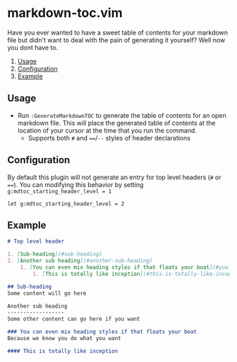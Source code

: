 # markdown-toc.vim

Have you ever wanted to have a sweet table of contents for your markdown file but didn't want to deal with the pain of generating it yourself? Well now you dont have to.

1. [Usage](#usage)
2. [Configuration](#configuration)
3. [Example](#example)

## Usage

* Run `:GenerateMarkdownTOC` to generate the table of contents for an open markdown file. This will place the generated table of contents at the location of your cursor at the time that you run the command.
  * Supports both `#` and `==`/`--` styles of header declarations

## Configuration

By default this plugin will not generate an entry for top level headers (`#` or `==`). You can modifying this behavior by setting `g:mdtoc_starting_header_level = 1`
```vimscript
let g:mdtoc_starting_header_level = 2
```

## Example

```markdown
# Top level header

1. [Sub-heading](#sub-heading)
2. [Another sub heading](#another-sub-heading)
	1. [You can even mix heading styles if that floats your boat](#you-can-even-mix-heading-styles-if-that-floats-your-boat)
		1. [This is totally like inception](#this-is-totally-like-inception)

## Sub-heading
Some content will go here

Another sub heading
------------------
Some other content can go here if you want

### You can even mix heading styles if that floats your boat
Because we know you do what you want

#### This is totally like inception
```

